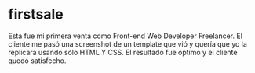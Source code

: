 # firstsale
Esta fue mi primera venta como Front-end Web Developer Freelancer.
El cliente me pasó una screenshot de un template que vió y quería que yo la replicara usando sólo HTML Y CSS.
El resultado fue óptimo y el cliente quedó satisfecho.
